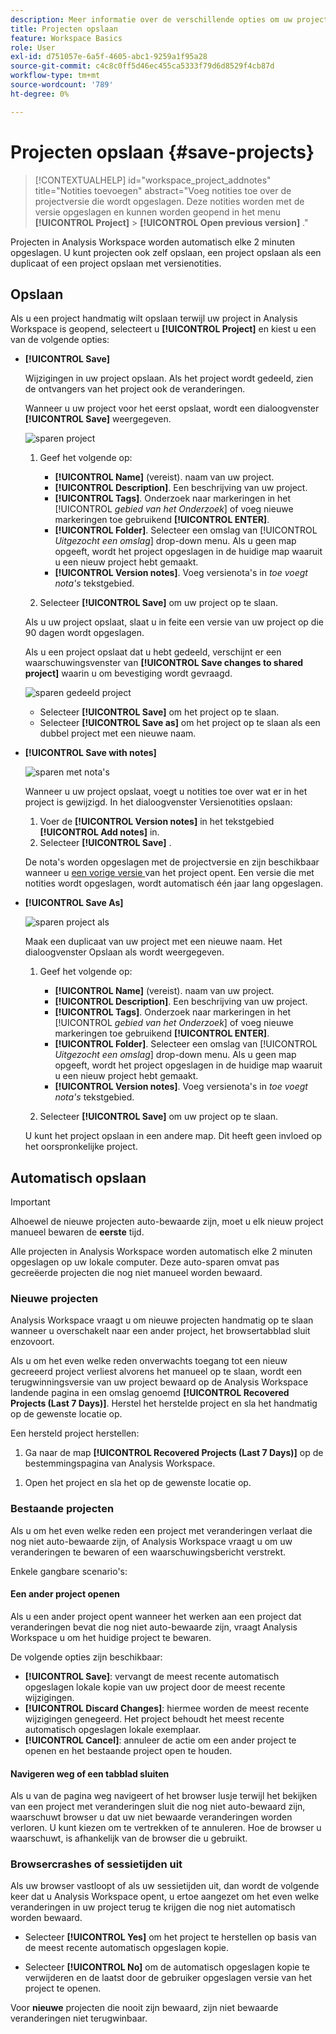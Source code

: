 ```yaml
---
description: Meer informatie over de verschillende opties om uw projecten op te slaan in Analysis Workspace.
title: Projecten opslaan
feature: Workspace Basics
role: User
exl-id: d751057e-6a5f-4605-abc1-9259a1f95a28
source-git-commit: c4c8c0ff5d46ec455ca5333f79d6d8529f4cb87d
workflow-type: tm+mt
source-wordcount: '789'
ht-degree: 0%

---
```


# Projecten opslaan {#save-projects}

<!-- markdownlint-disable MD034 -->

>[!CONTEXTUALHELP]
>id="workspace_project_addnotes"
>title="Notities toevoegen"
>abstract="Voeg notities toe over de projectversie die wordt opgeslagen. Deze notities worden met de versie opgeslagen en kunnen worden geopend in het menu **[!UICONTROL Project]** > **[!UICONTROL Open previous version]** ."

<!-- markdownlint-enable MD034 -->


Projecten in Analysis Workspace worden automatisch elke 2 minuten opgeslagen. U kunt projecten ook zelf opslaan, een project opslaan als een duplicaat of een project opslaan met versienotities.

## Opslaan

Als u een project handmatig wilt opslaan terwijl uw project in Analysis Workspace is geopend, selecteert u **[!UICONTROL Project]** en kiest u een van de volgende opties:

* **[!UICONTROL Save]**

  Wijzigingen in uw project opslaan. Als het project wordt gedeeld, zien de ontvangers van het project ook de veranderingen.

  Wanneer u uw project voor het eerst opslaat, wordt een dialoogvenster **[!UICONTROL Save]** weergegeven.

  ![ sparen project ](assets/save-project.png)

   1. Geef het volgende op:

      * **[!UICONTROL Name]** (vereist). naam van uw project.
      * **[!UICONTROL Description]**. Een beschrijving van uw project.
      * **[!UICONTROL Tags]**. Onderzoek naar markeringen in het [!UICONTROL *gebied van het Onderzoek*] of voeg nieuwe markeringen toe gebruikend **[!UICONTROL ENTER]**.
      * **[!UICONTROL Folder]**. Selecteer een omslag van [!UICONTROL *Uitgezocht een omslag*] drop-down menu. Als u geen map opgeeft, wordt het project opgeslagen in de huidige map waaruit u een nieuw project hebt gemaakt.
      * **[!UICONTROL Version notes]**. Voeg versienota&#39;s in *toe voegt nota&#39;s* tekstgebied.

   1. Selecteer **[!UICONTROL Save]** om uw project op te slaan.

  Als u uw project opslaat, slaat u in feite een versie van uw project op die 90 dagen wordt opgeslagen.

  Als u een project opslaat dat u hebt gedeeld, verschijnt er een waarschuwingsvenster van **[!UICONTROL Save changes to shared project]** waarin u om bevestiging wordt gevraagd.

  ![ sparen gedeeld project ](assets/save-project-shared.png)

   * Selecteer **[!UICONTROL Save]** om het project op te slaan.
   * Selecteer **[!UICONTROL Save as]** om het project op te slaan als een dubbel project met een nieuwe naam.


* **[!UICONTROL Save with notes]**

  ![ sparen met nota&#39;s ](assets/save-version-notes.png)

  Wanneer u uw project opslaat, voegt u notities toe over wat er in het project is gewijzigd. In het dialoogvenster Versienotities opslaan:

   1. Voer de **[!UICONTROL Version notes]** in het tekstgebied **[!UICONTROL Add notes]** in.
   1. Selecteer **[!UICONTROL Save]** .

  De nota&#39;s worden opgeslagen met de projectversie en zijn beschikbaar wanneer u [ een vorige versie ](open-projects.md#open-previous-version) van het project opent. Een versie die met notities wordt opgeslagen, wordt automatisch één jaar lang opgeslagen.

* **[!UICONTROL Save As]**

  ![ sparen project als ](assets/save-project-as.png)

  Maak een duplicaat van uw project met een nieuwe naam. Het dialoogvenster Opslaan als wordt weergegeven.

   1. Geef het volgende op:

      * **[!UICONTROL Name]** (vereist). naam van uw project.
      * **[!UICONTROL Description]**. Een beschrijving van uw project.
      * **[!UICONTROL Tags]**. Onderzoek naar markeringen in het [!UICONTROL *gebied van het Onderzoek*] of voeg nieuwe markeringen toe gebruikend **[!UICONTROL ENTER]**.
      * **[!UICONTROL Folder]**. Selecteer een omslag van [!UICONTROL *Uitgezocht een omslag*] drop-down menu. Als u geen map opgeeft, wordt het project opgeslagen in de huidige map waaruit u een nieuw project hebt gemaakt.
      * **[!UICONTROL Version notes]**. Voeg versienota&#39;s in *toe voegt nota&#39;s* tekstgebied.

   1. Selecteer **[!UICONTROL Save]** om uw project op te slaan.

  U kunt het project opslaan in een andere map. Dit heeft geen invloed op het oorspronkelijke project.


<!-- Cannot find this option in CJA 
| **[!UICONTROL Save as template]** | Save your project as a [custom template](https://experienceleague.adobe.com/docs/analytics/analyze/analysis-workspace/build-workspace-project/starter-projects.html) that becomes available to your organization under **[!UICONTROL Project > New]** | 
-->

## Automatisch opslaan


>[!IMPORTANT]
>
>Alhoewel de nieuwe projecten auto-bewaarde zijn, moet u elk nieuw project manueel bewaren de **eerste** tijd.
>

Alle projecten in Analysis Workspace worden automatisch elke 2 minuten opgeslagen op uw lokale computer. Deze auto-sparen omvat pas gecreëerde projecten die nog niet manueel worden bewaard.

### Nieuwe projecten

Analysis Workspace vraagt u om nieuwe projecten handmatig op te slaan wanneer u overschakelt naar een ander project, het browsertabblad sluit enzovoort.

Als u om het even welke reden onverwachts toegang tot een nieuw gecreeerd project verliest alvorens het manueel op te slaan, wordt een terugwinningsversie van uw project bewaard op de Analysis Workspace landende pagina in een omslag genoemd **[!UICONTROL Recovered Projects (Last 7 Days)]**. Herstel het herstelde project en sla het handmatig op de gewenste locatie op.

Een hersteld project herstellen:

1. Ga naar de map **[!UICONTROL Recovered Projects (Last 7 Days)]** op de bestemmingspagina van Analysis Workspace.

<!-- 
     ![The list of folders highlighting the Recovered Project folder.](assets/recovered-folder.png)
  -->

1. Open het project en sla het op de gewenste locatie op.


### Bestaande projecten

Als u om het even welke reden een project met veranderingen verlaat die nog niet auto-bewaarde zijn, of Analysis Workspace vraagt u om uw veranderingen te bewaren of een waarschuwingsbericht verstrekt.


Enkele gangbare scenario&#39;s:

#### Een ander project openen

Als u een ander project opent wanneer het werken aan een project dat veranderingen bevat die nog niet auto-bewaarde zijn, vraagt Analysis Workspace u om het huidige project te bewaren.

De volgende opties zijn beschikbaar:

* **[!UICONTROL Save]**: vervangt de meest recente automatisch opgeslagen lokale kopie van uw project door de meest recente wijzigingen.
* **[!UICONTROL Discard Changes]**: hiermee worden de meest recente wijzigingen genegeerd. Het project behoudt het meest recente automatisch opgeslagen lokale exemplaar.
* **[!UICONTROL Cancel]**: annuleer de actie om een ander project te openen en het bestaande project open te houden.

<!-- ![Click Save to save changes to a project.](assets/existing-save.png) -->

#### Navigeren weg of een tabblad sluiten

Als u van de pagina weg navigeert of het browser lusje terwijl het bekijken van een project met veranderingen sluit die nog niet auto-bewaard zijn, waarschuwt browser u dat uw niet bewaarde veranderingen worden verloren. U kunt kiezen om te vertrekken of te annuleren. Hoe de browser u waarschuwt, is afhankelijk van de browser die u gebruikt.


### Browsercrashes of sessietijden uit

Als uw browser vastloopt of als uw sessietijden uit, dan wordt de volgende keer dat u Analysis Workspace opent, u ertoe aangezet om het even welke veranderingen in uw project terug te krijgen die nog niet automatisch worden bewaard.

* Selecteer **[!UICONTROL Yes]** om het project te herstellen op basis van de meest recente automatisch opgeslagen kopie.

* Selecteer **[!UICONTROL No]** om de automatisch opgeslagen kopie te verwijderen en de laatst door de gebruiker opgeslagen versie van het project te openen.

<!--![The Project Recovery dialog box.](assets/project-recovery.png)-->



Voor **nieuwe** projecten die nooit zijn bewaard, zijn niet bewaarde veranderingen niet terugwinbaar.


<!-- Shouldn't this belong to another page?  Moved it to a new open projects page


## Open previously saved version

To open a previously saved version of a project:

1. Select **[!UICONTROL Open previous version]** from the **[!UICONTROL Project]** menu.

   ![The Previously saved project versions list and options to show All versions or Only versions with notes.](assets/open-previously-saved.png)

1. Review the list of previous versions available. You can switch between **[!UICONTROL All versions]** and **[!UICONTROL Only versions with notes]**.

   For each version, the list shows a timestamp
   [!UICONTROL Timestamp] and [!UICONTROL Editor] are shown, in addition to [!UICONTROL Notes] if they were added when the [!UICONTROL Editor] saved. Versions without notes are stored for 90 days; versions with notes are stored for 1 year.
1. Select a previous version and click **[!UICONTROL Load]**.
   The previous version then loads with a notification. The previous version does not become the current saved version of your project until you click **[!UICONTROL Save]**. If you navigate away from the loaded version, when you return, you will see the last saved version of the project.

-->
